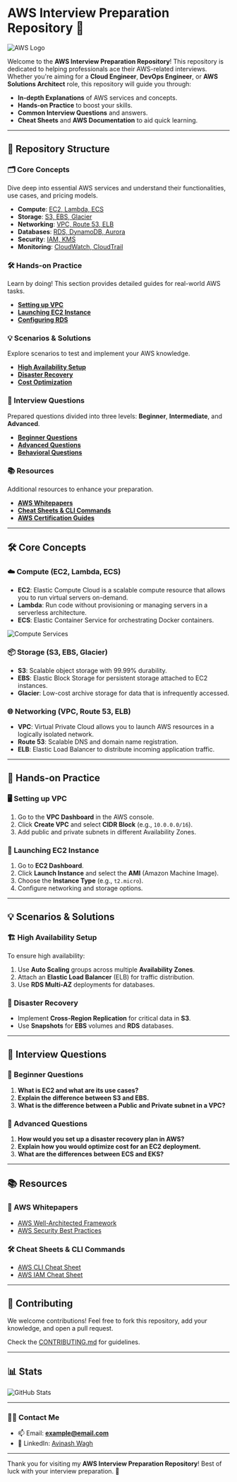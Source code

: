 # AWS Interview Preparation Repository 🚀

![AWS Logo](https://github.com/Tiger-a11y/Tiger-a11y/blob/main/aws-banner.jpg)

Welcome to the **AWS Interview Preparation Repository**! This repository is dedicated to helping professionals ace their AWS-related interviews. Whether you're aiming for a **Cloud Engineer**, **DevOps Engineer**, or **AWS Solutions Architect** role, this repository will guide you through:

- **In-depth Explanations** of AWS services and concepts.
- **Hands-on Practice** to boost your skills.
- **Common Interview Questions** and answers.
- **Cheat Sheets** and **AWS Documentation** to aid quick learning.

---

## 🚀 Repository Structure

### 🗂️ Core Concepts
Dive deep into essential AWS services and understand their functionalities, use cases, and pricing models.

- **Compute**: [EC2, Lambda, ECS](#compute)
- **Storage**: [S3, EBS, Glacier](#storage)
- **Networking**: [VPC, Route 53, ELB](#networking)
- **Databases**: [RDS, DynamoDB, Aurora](#databases)
- **Security**: [IAM, KMS](#security)
- **Monitoring**: [CloudWatch, CloudTrail](#monitoring)

### 🛠️ Hands-on Practice
Learn by doing! This section provides detailed guides for real-world AWS tasks.

- [**Setting up VPC**](#vpc-setup)
- [**Launching EC2 Instance**](#launch-ec2)
- [**Configuring RDS**](#rds-setup)

### 💡 Scenarios & Solutions
Explore scenarios to test and implement your AWS knowledge.

- [**High Availability Setup**](#high-availability)
- [**Disaster Recovery**](#disaster-recovery)
- [**Cost Optimization**](#cost-optimization)

### 💬 Interview Questions
Prepared questions divided into three levels: **Beginner**, **Intermediate**, and **Advanced**.

- [**Beginner Questions**](#beginner-questions)
- [**Advanced Questions**](#advanced-questions)
- [**Behavioral Questions**](#behavioral-questions)

### 📚 Resources
Additional resources to enhance your preparation.

- [**AWS Whitepapers**](#whitepapers)
- [**Cheat Sheets & CLI Commands**](#cheat-sheets)
- [**AWS Certification Guides**](#certifications)

---

## 🛠️ Core Concepts

### ☁️ Compute (EC2, Lambda, ECS)
- **EC2**: Elastic Compute Cloud is a scalable compute resource that allows you to run virtual servers on-demand.
- **Lambda**: Run code without provisioning or managing servers in a serverless architecture.
- **ECS**: Elastic Container Service for orchestrating Docker containers.

![Compute Services](https://upload.wikimedia.org/wikipedia/commons/thumb/4/44/AWS_logo.svg/768px-AWS_logo.svg.png)

### 📦 Storage (S3, EBS, Glacier)
- **S3**: Scalable object storage with 99.99% durability.
- **EBS**: Elastic Block Storage for persistent storage attached to EC2 instances.
- **Glacier**: Low-cost archive storage for data that is infrequently accessed.

### 🌐 Networking (VPC, Route 53, ELB)
- **VPC**: Virtual Private Cloud allows you to launch AWS resources in a logically isolated network.
- **Route 53**: Scalable DNS and domain name registration.
- **ELB**: Elastic Load Balancer to distribute incoming application traffic.

---

## 🔧 Hands-on Practice

### 🖥️ Setting up VPC
1. Go to the **VPC Dashboard** in the AWS console.
2. Click **Create VPC** and select **CIDR Block** (e.g., `10.0.0.0/16`).
3. Add public and private subnets in different Availability Zones.

### 🚀 Launching EC2 Instance
1. Go to **EC2 Dashboard**.
2. Click **Launch Instance** and select the **AMI** (Amazon Machine Image).
3. Choose the **Instance Type** (e.g., `t2.micro`).
4. Configure networking and storage options.

---

## 💡 Scenarios & Solutions

### 🏗️ High Availability Setup
To ensure high availability:
1. Use **Auto Scaling** groups across multiple **Availability Zones**.
2. Attach an **Elastic Load Balancer** (ELB) for traffic distribution.
3. Use **RDS Multi-AZ** deployments for databases.

### 🔄 Disaster Recovery
- Implement **Cross-Region Replication** for critical data in **S3**.
- Use **Snapshots** for **EBS** volumes and **RDS** databases.

---

## 💬 Interview Questions

### 🔰 Beginner Questions
1. **What is EC2 and what are its use cases?**
2. **Explain the difference between S3 and EBS.**
3. **What is the difference between a Public and Private subnet in a VPC?**

### 🧠 Advanced Questions
1. **How would you set up a disaster recovery plan in AWS?**
2. **Explain how you would optimize cost for an EC2 deployment.**
3. **What are the differences between ECS and EKS?**

---

## 📚 Resources

### 📝 AWS Whitepapers
- [AWS Well-Architected Framework](https://aws.amazon.com/architecture/well-architected/)
- [AWS Security Best Practices](https://aws.amazon.com/whitepapers/aws-security-best-practices/)

### 🛠️ Cheat Sheets & CLI Commands
- [AWS CLI Cheat Sheet](https://aws.amazon.com/cli/)
- [AWS IAM Cheat Sheet](https://www.digitalocean.com/community/cheatsheets/aws-iam-cheat-sheet)

---

## 🤝 Contributing
We welcome contributions! Feel free to fork this repository, add your knowledge, and open a pull request.

Check the [CONTRIBUTING.md](CONTRIBUTING.md) for guidelines.

---

## 📊 Stats

![GitHub Stats](https://github-readme-stats.vercel.app/api?username=tiger-a11y&show_icons=true&locale=en)

---

### 👨‍💻 Contact Me
- 📫 Email: **example@email.com**
- 💼 LinkedIn: [Avinash Wagh](https://linkedin.com/in/avinash-wagh101)

---

Thank you for visiting my **AWS Interview Preparation Repository**! Best of luck with your interview preparation. 🚀
